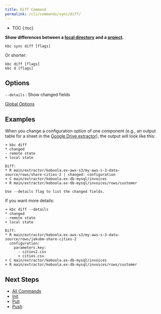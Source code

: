 ```yaml
---
title: Diff Command
permalink: /cli/commands/sync/diff/
---
```


* TOC
{:toc}

**Show differences between a [local directory](/cli/structure/) and a [project](/cli/#subsystems).**

```
kbc sync diff [flags]
```

Or shorter:
```
kbc diff [flags]
kbc d [flags]
```

## Options

`--details`
: Show changed fields

[Global Options](/cli/commands/#global-options)

## Examples

When you change a configuration option of one component (e.g., an output table for a sheet 
in the [Google Drive extractor](/components/extractors/storage/google-drive/)), the output will look like this:

```
➜ kbc diff
* changed
- remote state
+ local state

Diff:
* R main/extractor/keboola.ex-aws-s3/my-aws-s-3-data-source/rows/share-cities-2 | changed: configuration
+ C main/extractor/keboola.ex-db-mysql/invoices
+ R main/extractor/keboola.ex-db-mysql/invoices/rows/customer

Use --details flag to list the changed fields.
```

If you want more details:

```
➜ kbc diff --details
* changed
- remote state
+ local state

Diff:
* R main/extractor/keboola.ex-aws-s3/my-aws-s-3-data-source/rows/jakubm-share-cities-2
  configuration:
    parameters.key:
      - cities2.csv
      + cities.csv
+ C main/extractor/keboola.ex-db-mysql/invoices
+ R main/extractor/keboola.ex-db-mysql/invoices/rows/customer
```

## Next Steps

- [All Commands](/cli/commands/)
- [Init](/cli/commands/sync/init/)
- [Pull](/cli/commands/sync/pull/)
- [Push](/cli/commands/sync/push/)
